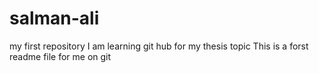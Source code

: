 # salman-ali
my first repository
I am learning git hub for my thesis topic
This is a forst readme file for me on git
